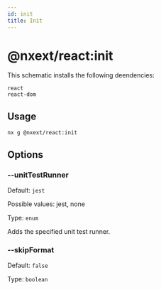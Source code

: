 ```yaml
---
id: init
title: Init
---
```


# @nxext/react:init

This schematic installs the following deendencies:

```
react
react-dom
```

## Usage

```
nx g @nxext/react:init
```

## Options

### --unitTestRunner

Default: `jest`

Possible values: jest, none

Type: `enum`

Adds the specified unit test runner.

### --skipFormat

Default: `false`

Type: `boolean`
